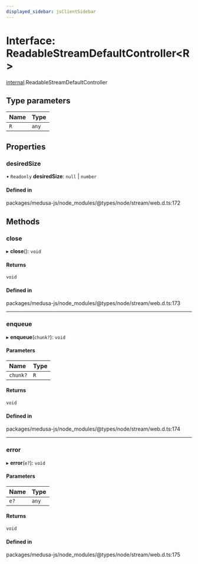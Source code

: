 ```yaml
---
displayed_sidebar: jsClientSidebar
---
```


# Interface: ReadableStreamDefaultController<R\>

[internal](../modules/internal-8.md).ReadableStreamDefaultController

## Type parameters

| Name | Type |
| :------ | :------ |
| `R` | `any` |

## Properties

### desiredSize

• `Readonly` **desiredSize**: ``null`` \| `number`

#### Defined in

packages/medusa-js/node_modules/@types/node/stream/web.d.ts:172

## Methods

### close

▸ **close**(): `void`

#### Returns

`void`

#### Defined in

packages/medusa-js/node_modules/@types/node/stream/web.d.ts:173

___

### enqueue

▸ **enqueue**(`chunk?`): `void`

#### Parameters

| Name | Type |
| :------ | :------ |
| `chunk?` | `R` |

#### Returns

`void`

#### Defined in

packages/medusa-js/node_modules/@types/node/stream/web.d.ts:174

___

### error

▸ **error**(`e?`): `void`

#### Parameters

| Name | Type |
| :------ | :------ |
| `e?` | `any` |

#### Returns

`void`

#### Defined in

packages/medusa-js/node_modules/@types/node/stream/web.d.ts:175
